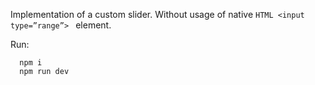 Implementation of  a custom slider. Without usage of native `HTML <input type=”range”> ` element.


Run: 


```
  npm i
  npm run dev

```